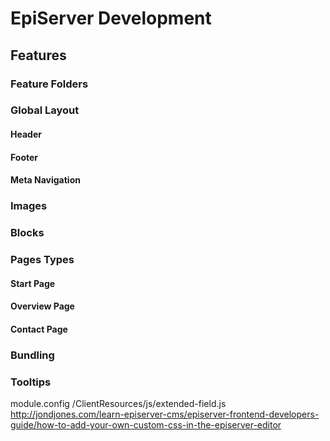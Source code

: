 # EpiServer Development

## Features

### Feature Folders

### Global Layout

#### Header

#### Footer

#### Meta Navigation

### Images

### Blocks

### Pages Types

#### Start Page

#### Overview Page

#### Contact Page

### Bundling

### Tooltips
module.config
/ClientResources/js/extended-field.js
http://jondjones.com/learn-episerver-cms/episerver-frontend-developers-guide/how-to-add-your-own-custom-css-in-the-episerver-editor
